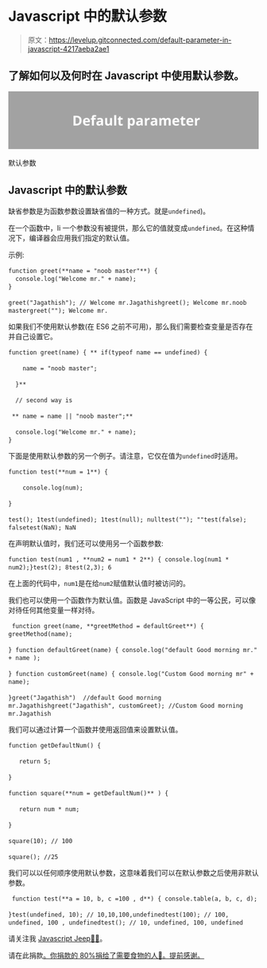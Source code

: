 # Javascript 中的默认参数

> 原文：<https://levelup.gitconnected.com/default-parameter-in-javascript-4217aeba2ae1>

## 了解如何以及何时在 Javascript 中使用默认参数。

![](img/d7fde7812842e021e72027b2858906c2.png)

默认参数

## **Javascript 中的默认参数**

缺省参数是为函数参数设置缺省值的一种方式。就是`undefined`)。

在一个函数中，Ii 一个参数没有被提供，那么它的值就变成`undefined`。在这种情况下，编译器会应用我们指定的默认值。

示例:

```
function greet(**name = "noob master"**) {
  console.log("Welcome mr." + name);
}

greet("Jagathish"); // Welcome mr.Jagathishgreet(); Welcome mr.noob mastergreet(""); Welcome mr.
```

如果我们不使用默认参数(在 ES6 之前不可用)，那么我们需要检查变量是否存在并自己设置它。

```
function greet(name) { ** if(typeof name == undefined) {

    name = "noob master";

  }**

  // second way is 

 ** name = name || "noob master";**

  console.log("Welcome mr." + name);
}
```

下面是使用默认参数的另一个例子。请注意，它仅在值为`undefined`时适用。

```
function test(**num = 1**) {

    console.log(num);

}

test(); 1test(undefined); 1test(null); nulltest(""); ""test(false); falsetest(NaN); NaN
```

在声明默认值时，我们还可以使用另一个函数参数:

```
function test(num1 , **num2 = num1 * 2**) { console.log(num1 * num2);}test(2); 8test(2,3); 6
```

在上面的代码中，`num1`是在给`num2`赋值默认值时被访问的。

我们也可以使用一个函数作为默认值。函数是 JavaScript 中的一等公民，可以像对待任何其他变量一样对待。

```
 function greet(name, **greetMethod = defaultGreet**) { greetMethod(name);

} function defaultGreet(name) { console.log("default Good morning mr." + name );

} function customGreet(name) { console.log("Custom Good morning mr" + name);

}greet("Jagathish")  //default Good morning mr.Jagathishgreet("Jagathish", customGreet); //Custom Good morning mr.Jagathish
```

我们可以通过计算一个函数并使用返回值来设置默认值。

```
function getDefaultNum() {

   return 5;

}

function square(**num = getDefaultNum()** ) {

   return num * num;

}

square(10); // 100

square(); //25
```

我们可以以任何顺序使用默认参数，这意味着我们可以在默认参数之后使用非默认参数。

```
 function test(**a = 10, b, c =100 , d**) { console.table(a, b, c, d);

}test(undefined, 10); // 10,10,100,undefinedtest(100); // 100, undefined, 100 , undefinedtest(); // 10, undefined, 100, undefined
```

请关注我 [Javascript Jeep🚙💨](https://medium.com/u/f9ffc26e7e69?source=post_page-----98efbae5e8aa----------------------)。

请在此捐款[。你捐款的 80%捐给了需要食物的人🥘。提前感谢。](https://www.paypal.com/paypalme2/jagathishSaravanan)